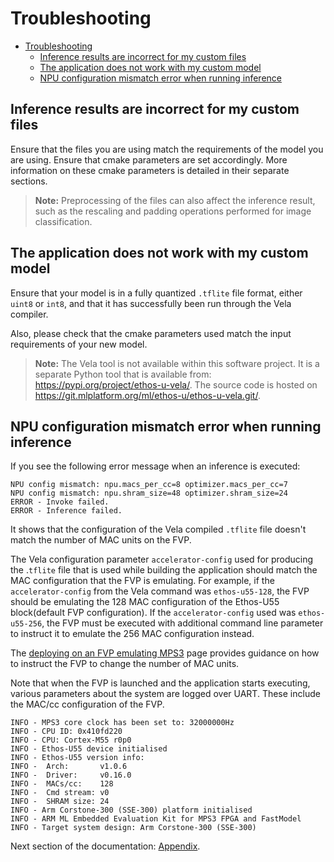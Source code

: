 # Troubleshooting

- [Troubleshooting](#troubleshooting)
  - [Inference results are incorrect for my custom files](#inference-results-are-incorrect-for-my-custom-files)
  - [The application does not work with my custom model](#the-application-does-not-work-with-my-custom-model)
  - [NPU configuration mismatch error when running inference](#npu-configuration-mismatch-error-when-running-inference)

## Inference results are incorrect for my custom files

Ensure that the files you are using match the requirements of the model you are using. Ensure that cmake parameters are
set accordingly. More information on these cmake parameters is detailed in their separate sections.

> **Note:** Preprocessing of the files can also affect the inference result, such as the rescaling and padding
> operations performed for image classification.

## The application does not work with my custom model

Ensure that your model is in a fully quantized `.tflite` file format, either `uint8` or `int8`, and that it has
successfully been run through the Vela compiler.

Also, please check that the cmake parameters used match the input requirements of your new model.

> **Note:** The Vela tool is not available within this software project. It is a separate Python tool that is available
> from: <https://pypi.org/project/ethos-u-vela/>. The source code is hosted on
> <https://git.mlplatform.org/ml/ethos-u/ethos-u-vela.git/>.

## NPU configuration mismatch error when running inference

If you see the following error message when an inference is executed:

```commandline
NPU config mismatch: npu.macs_per_cc=8 optimizer.macs_per_cc=7
NPU config mismatch: npu.shram_size=48 optimizer.shram_size=24
ERROR - Invoke failed.
ERROR - Inference failed.
```

It shows that the configuration of the Vela compiled `.tflite` file doesn't match the number of MAC units on the FVP.

The Vela configuration parameter `accelerator-config` used for producing the .`tflite` file that is used
while building the application should match the MAC configuration that the FVP is emulating.
For example, if the `accelerator-config` from the Vela command was `ethos-u55-128`, the FVP should be emulating the
128 MAC configuration of the Ethos-U55 block(default FVP configuration). If the `accelerator-config` used was
`ethos-u55-256`, the FVP must be executed with additional command line parameter to instruct it to emulate the
256 MAC configuration instead.

The [deploying on an FVP emulating MPS3](./deployment.md#deploying-on-an-fvp-emulating-mps3) page provides guidance
on how to instruct the FVP to change the number of MAC units.

Note that when the FVP is launched and the application starts executing, various parameters about the system are
logged over UART. These include the MAC/cc configuration of the FVP.

```log
INFO - MPS3 core clock has been set to: 32000000Hz
INFO - CPU ID: 0x410fd220
INFO - CPU: Cortex-M55 r0p0
INFO - Ethos-U55 device initialised
INFO - Ethos-U55 version info:
INFO -  Arch:       v1.0.6
INFO -  Driver:     v0.16.0
INFO -  MACs/cc:    128
INFO -  Cmd stream: v0
INFO -  SHRAM size: 24
INFO - Arm Corstone-300 (SSE-300) platform initialised
INFO - ARM ML Embedded Evaluation Kit for MPS3 FPGA and FastModel
INFO - Target system design: Arm Corstone-300 (SSE-300)
```

Next section of the documentation: [Appendix](appendix.md).
